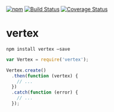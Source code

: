 [![npm](https://img.shields.io/npm/v/vertex.svg)](https://www.npmjs.com/package/vertex)
[![Build Status](https://travis-ci.org/nomilous/vertex.svg?branch=master)](https://travis-ci.org/nomilous/vertex)
[![Coverage Status](https://coveralls.io/repos/nomilous/vertex/badge.svg?branch=master&service=github)](https://coveralls.io/github/nomilous/vertex?branch=master)

vertex
======

`npm install vertex —save`

```javascript
var Vertex = require('vertex');

Vertex.create()
  .then(function (vertex) {
    // ...
  })
  .catch(function (error) {
    // ...
  });
```

